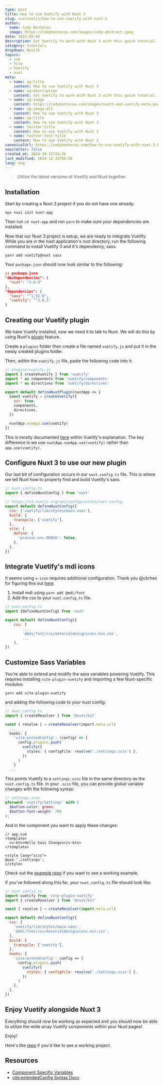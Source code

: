 ```yaml
---
type: post
title: How to use Vuetify with Nuxt 3
slug: vue/nuxtjs/how-to-use-vuetify-with-nuxt-3
author:
  name: Cody Bontecou
  image: https://codybontecou.com/images/cody-abstract.jpeg
date: 2022-05-04
description: Get Vuetify to work with Nuxt 3 with this quick tutorial.
category: tutorials
dropdown: NuxtJS
topics:
  - vue
  - Vite
  - Vuetify
  - nuxt
meta:
  - name: og:title
    content: How to use Vuetify with Nuxt 3
  - name: og:description
    content: Get Vuetify to work with Nuxt 3 with this quick tutorial.
  - name: og:image
    content: https://codybontecou.com/images/nuxt3-and-vuetify-meta.png
  - name: og:image:alt
    content: How to use Vuetify with Nuxt 3
  - name: og:title
    content: How to use Vuetify with Nuxt 3
  - name: twitter:title
    content: How to use Vuetify with Nuxt 3
  - name: twitter:text:title
    content: How to use Vuetify with Nuxt 3
canonicalUrl: https://codybontecou.com/how-to-use-vuetify-with-nuxt-3.html
newsletter: false
created_at: 2024-10-31T14:26
last_modified: 2024-12-31T08:58
lang: eng
---
```


> Utilize the latest versions of Vuetify and Nuxt together.

## Installation

Start by creating a Nuxt 3 project if you do not have one already.

```shell
npx nuxi init nuxt-app
```

Then run `cd nuxt-app` and run `yarn` to make sure your dependencies are installed.

Now that our Nuxt 3 project is setup, we are ready to integrate Vuetify. While you are in the nuxt application's root directory, run the following command to install Vuetify 3 and it's dependency, sass.

```shell
yarn add vuetify@next sass
```

Your `package.json` should now look similar to the following:

```json
// package.json
"devDependencies": {
  "nuxt": "3.0.0"
},
"dependencies": {
  "sass": "^1.51.0",
  "vuetify": "^3.0.1"
}
```

## Creating our Vuetify plugin

We have Vuetify installed, now we need it to talk to Nuxt. We will do this by using Nuxt's [plugin](https://v3.nuxtjs.org/guide/directory-structure/plugins/) feature.

Create a `plugins` folder then create a file named `vuetify.js` and put it in the newly created plugins folder.

Then, within the `vuetify.js` file, paste the following code into it:

```js
// plugins/vuetify.js
import { createVuetify } from 'vuetify'
import * as components from 'vuetify/components'
import * as directives from 'vuetify/directives'

export default defineNuxtPlugin(nuxtApp => {
  const vuetify = createVuetify({
    ssr: true,
    components,
    directives,
  })

  nuxtApp.vueApp.use(vuetify)
})
```

This is mostly documented [here](https://next.vuetifyjs.com/en/getting-started/installation/#usage) within Vuetify's explanation. The key difference is we use `nuxtApp.vueApp.use(vuetify)` rather than `app.use(vuetify)`.

## Configure Nuxt 3 to use our new plugin

Our last bit of configuration occurs in our `nuxt.config.ts` file. This is where we tell Nuxt how to properly find and build Vuetify's sass.

```js
// nuxt.config.ts
import { defineNuxtConfig } from 'nuxt'

// https://v3.nuxtjs.org/api/configuration/nuxt.config
export default defineNuxtConfig({
  css: ['vuetify/lib/styles/main.sass'],
  build: {
    transpile: ['vuetify'],
  },
  vite: {
    define: {
      'process.env.DEBUG': false,
    },
  },
})
```

## Integrate Vuetify's mdi icons

It seems using `v-icon` requires additional configuration. Thank you @cbrhex for figuring this out [here](https://github.com/nuxt/framework/discussions/1183#discussioncomment-2682117).

1. Install mdi using `yarn add @mdi/font`
2. Add the css to your `nuxt.config.ts` file.

```js
// nuxt.config.ts
import {defineNuxtConfig} from 'nuxt'

export default defineNuxtConfig({
    css: [
        ....
        '@mdi/font/css/materialdesignicons.min.css',
        ...
    ],
})
```

## Customize Sass Variables

You're able to extend and modify the sass variables powering Vuetify. This requires installing `vite-plugin-vuetify` and importing a few Nuxt-specific modules:

```shell
yarn add vite-plugin-vuetify
```

and adding the following code to your nuxt config:

```ts
// nuxt.config.ts
import { createResolver } from '@nuxt/kit'

const { resolve } = createResolver(import.meta.url)
  ...
  hooks: {
    'vite:extendConfig': (config) => {
      config.plugins.push(
        vuetify({
          styles: { configFile: resolve('./settings.scss') },
        })
      )
    }
  ...
```

This points Vuetify to a `settings.scss` file in the same directory as the `nuxt.config.ts` file. In your `.scss` file, you can provide global variable changes with the following syntax:

```scss
// settings.scss
@forward 'vuetify/settings' with (
  $button-color: green,
  $button-font-weight: 700
);
```

And in the component you want to apply these changes:

```vue
// app.vue
<template>
  <v-btn>Hello Sass Changes</v-btn>
</template>

<style lang="scss">
@use './settings';
</style>
```

Check out the [example repo](https://github.com/CodyBontecou/nuxt3-and-vuetify) if you want to see a working example.

If you've followed along this far, your `nuxt.config.ts` file should look like:

```js
// nuxt.config.ts
import vuetify from 'vite-plugin-vuetify'
import { createResolver } from '@nuxt/kit'

const { resolve } = createResolver(import.meta.url)

export default defineNuxtConfig({
  css: [
    'vuetify/lib/styles/main.sass',
    '@mdi/font/css/materialdesignicons.min.css',
  ],
  build: {
    transpile: ['vuetify'],
  },
  hooks: {
    'vite:extendConfig': config => {
      config.plugins.push(
        vuetify({
          styles: { configFile: resolve('./settings.scss') },
        })
      )
    },
  },
})
```

## Enjoy Vuetify alongside Nuxt 3

Everything should now be working as expected and you should now be able to utilize the wide array Vuetify components within your Nuxt pages!

Enjoy!

Here's the [repo](https://github.com/CodyBontecou/nuxt3-and-vuetify) if you'd like to see a working project.

## Resources

- [Component Specific Variables](https://next.vuetifyjs.com/en/features/sass-variables/#component-specific-variables)
- [vite:extendedConfig Syntax Docs](https://next.vuetifyjs.com/en/features/treeshaking/)
